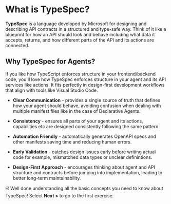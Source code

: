 # What is TypeSpec? 

**TypeSpec** is a language developed by Microsoft for designing and describing API contracts in a structured and type-safe way. Think of it like a blueprint for how an API should look and behave including what data it accepts, returns, and how different parts of the API and its actions are connected.

## Why TypeSpec for Agents?

If you like how TypeScript enforces structure in your frontend/backend code, you'll love how TypeSpec enforces structure in your agent and its API services like actions. It fits perfectly in design-first development workflows that align with tools like Visual Studio Code.

- **Clear Communication** - provides a single source of truth that defines how your agent should behave, avoiding confusion when dealing with multiple manifest files like in the case of Declarative Agents.

- **Consistency** - ensures all parts of your agent and its actions, capabilities etc are designed consistently following the same pattern.

- **Automation Friendly** - automatically generates OpenAPI specs and other manifests saving time and reducing human errors.

- **Early Validation** - catches design issues early before writing actual code for example, mismatched data types or unclear definintions.

- **Design-First Approach** - encourages thinking about agent and API structure and contracts before jumping into implementation, leading to better long-term maintainability.


☑️ Well done understanding all the basic concepts you need to know about TypeSpec! Select **Next >** to go to the first exercise.